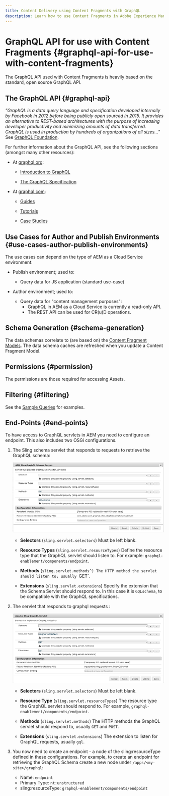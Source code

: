 ```yaml
---
title: Content Delivery using Content Fragments with GraphQL
description: Learn how to use Content Fragments in Adobe Experience Manager (AEM) as a Cloud Service with GraphQL for Content Delivery.
---
```


# GraphQL API for use with Content Fragments {#graphql-api-for-use-with-content-fragments}

The GraphQL API used with Content Fragments is heavily based on the standard, open source GraphQL API.

## The GraphQL API {#graphql-api}

*"GraphQL is a data query language and specification developed internally by Facebook in 2012 before being publicly open sourced in 2015. It provides an alternative to REST-based architectures with the purpose of increasing developer productivity and minimizing amounts of data transferred. GraphQL is used in production by hundreds of organizations of all sizes..."* See [GraphQL Foundation](https://foundation.graphql.org/).

For further information about the GraphQL API, see the following sections (amongst many other resources):

* At [graphql.org](https://graphql.org):

  * [Introduction to GraphQL](https://graphql.org/learn)

  * [The GraphQL Specification](http://spec.graphql.org/)

* At [graphql.com](https://graphql.com):

  * [Guides](https://www.graphql.com/guides/)

  * [Tutorials](https://www.graphql.com/tutorials/)

  * [Case Studies](https://www.graphql.com/case-studies/)

## Use Cases for Author and Publish Environments {#use-cases-author-publish-environments}

The use cases can depend on the type of AEM as a Cloud Service environment:

* Publish environment; used to: 
  * Query data for JS application (standard use-case)

* Author environment; used to: 
  * Query data for "content management purposes":
    * GraphQL in AEM as a Cloud Service is currently a read-only API.
    * The REST API can be used for CR(u)D operations.

## Schema Generation {#schema-generation}

The data schemas correlate to (are based on) the [Content Fragment Models](/help/assets/content-fragments/content-fragments-models.md). The data schema caches are refreshed when you update a Content Fragment Model.

<!-- to be addressed later -->

<!--
## Security Considerations {#security-considerations}
-->

## Permissions {#permission}

The permissions are those required for accessing Assets.

<!-- to be addressed later -->

<!-- 
## Authentication {#authentication}
-->

<!-- to be addressed later -->

<!-- 
## Caching {#caching}
-->

## Filtering {#filtering}

See the [Sample Queries](/help/assets/content-fragments/content-fragments-graphql.md#graphql-sample-queries) for examples.

<!-- to be addressed later -->

<!--
## Sorting {#sorting}
-->

<!-- to be addressed later -->

<!--
## Paging {#paging}
-->

## End-Points {#end-points}

To have access to GraphQL servlets in AEM you need to configure an endpoint. This also includes two OSGi configurations.

1. The Sling schema servlet that responds to requests to retrieve the GraphQL schema:

   ![AEM Sites GraphQL Schema Servlet](assets/cfm-endpoint-01.png)

   * **Selectors** (`sling.servlet.selectors`) 
     Must be left blank.

   * **Resource Types** (`sling.servlet.resourceTypes`) 
     Define the resource type that the GraphQL servlet should listen to. 
     For example: 
     `graphql-enablement/components/endpoint`.

   * **Methods** (`sling.servlet.methods^)
     The HTTP method the servlet should listen to; usually `GET`.

   * **Extensions** (`sling.servlet.extensions`)
     Specify the extension that the Schema Servlet should respond to. In this case it is `GQLschema`, to be compatible with the GraphQL specifications.

1. The servlet that responds to graphql requests :

   ![Apache Sling GraphQL Servlet](assets/cfm-endpoint-02.png)

   * **Selectors** (`sling.servlet.selectors`) 
     Must be left blank.

   * **Resource Type** (`sling.servlet.resourceTypes`) 
     The resource type the GraphQL servlet should respond to. 
     For example, `graphql-enablement/components/endpoint`.

   * **Methods** (`sling.servlet.methods`)
     The HTTP methods the GraphQL servlet should respond to, usually `GET` and `POST`.

   * **Extensions** (`sling.servlet.extensions`)
     The extension to listen for GraphQL requests, usually `gql`.

1. You now need to create an endpoint - a node of the sling:resourceType defined in these configurations. 
   For example, to create an endpoint for retrieving the GraphQL Schema create a new node under `/apps/<my-site>/graphql`:

   * Name: `endpoint`
   * Primary Type: `nt:unstructured`
   * sling:resourceType: `graphql-enablement/components/endpoint`
